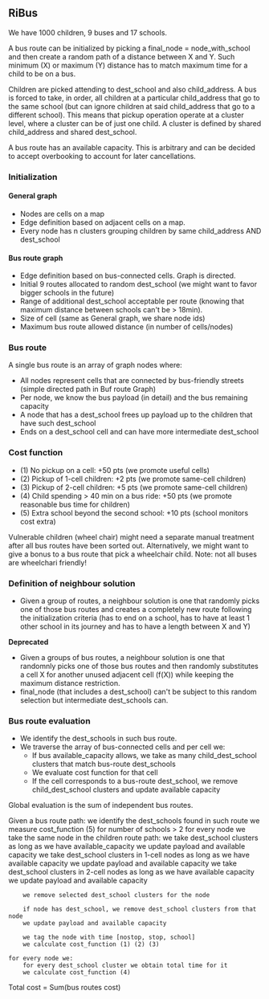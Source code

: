## RiBus

We have 1000 children, 9 buses and 17 schools.

A bus route can be initialized by picking a final_node = node_with_school and then create a random path of a distance between X and Y. Such minimum (X) or maximum (Y) distance has to match maximum time for a child to be on a bus.

Children are picked attending to dest_school and also child_address. A bus is forced to take, in order, all children at a particular child_address that go to the same school (but can ignore children at said child_address that go to a different school). This means that pickup operation operate at a cluster level, where a cluster can be of just one child. A cluster is defined by shared child_address and shared dest_school.

A bus route has an available capacity. This is arbitrary and can be decided to accept overbooking to account for later cancellations.

### Initialization

#### General graph

- Nodes are cells on a map
- Edge definition based on adjacent cells on a map. 
- Every node has n clusters grouping children by same child_address AND dest_school

#### Bus route graph

- Edge definition based on bus-connected cells. Graph is directed.
- Initial 9 routes allocated to random dest_school (we might want to favor bigger schools in the future)
- Range of additional dest_school acceptable per route (knowing that maximum distance between schools can't be > 18min).
- Size of cell (same as General graph, we share node ids)
- Maximum bus route allowed distance (in number of cells/nodes)


### Bus route

A single bus route is an array of graph nodes where:
- All nodes represent cells that are connected by bus-friendly streets (simple directed path in Buf route Graph)
- Per node, we know the bus payload (in detail) and the bus remaining capacity
- A node that has a dest_school frees up payload up to the children that have such dest_school
- Ends on a dest_school cell and can have more intermediate dest_school

### Cost function

- (1) No pickup on a cell: +50 pts (we promote useful cells)
- (2) Pickup of 1-cell children: +2 pts (we promote same-cell children)
- (3) Pickup of 2-cell children: +5 pts (we promote same-cell children)
- (4) Child spending > 40 min on a bus ride: +50 pts (we promote reasonable bus time for children)
- (5) Extra school beyond the second school: +10 pts (school monitors cost extra)

Vulnerable children (wheel chair) might need a separate manual treatment after all bus routes have been sorted out. Alternatively, we might want to give a bonus to a bus route that pick a wheelchair child. Note: not all buses are wheelchari friendly!

### Definition of neighbour solution

- Given a group of routes, a neighbour solution is one that randomly picks one of those bus routes and creates a completely new route following the initialization criteria (has to end on a school, has to have at least 1 other school in its journey and has to have a length between X and Y)

**Deprecated**

- Given a groups of bus routes, a neighbour solution is one that randomnly picks one of those bus routes and then randomly substitutes a cell X for another unused adjacent cell (f(X)) while keeping the maximum distance restriction.
- final_node (that includes a dest_school) can't be subject to this random selection but intermediate dest_schools can.


### Bus route evaluation

- We identify the dest_schools in such bus route.
- We traverse the array of bus-connected cells and per cell we:
    - If bus available_capacity allows, we take as many child_dest_school clusters that match  bus-route dest_schools 
    - We evaluate cost function for that cell
    - If the cell corresponds to a bus-route dest_school, we remove child_dest_school clusters and update available capacity

Global evaluation is the sum of independent bus routes.


Given a bus route path:
    we identify the dest_schools found in such route
    we measure cost_function (5) for number of schools > 2
    for every node we take the same node in the children route path:
        we take dest_school clusters as long as we have available_capacity
        we update payload and available capacity
        we take dest_school clusters in 1-cell nodes as long as we have available capacity
        we update payload and available capacity
        we take dest_school clusters in 2-cell nodes as long as we have available capacity
        we update payload and available capacity

        we remove selected dest_school clusters for the node
        
        if node has dest_school, we remove dest_school clusters from that node
        we update payload and available capacity

        we tag the node with time [nostop, stop, school]
        we calculate cost_function (1) (2) (3)

    for every node we:
        for every dest_school cluster we obtain total time for it
        we calculate cost_function (4)

Total cost = Sum(bus routes cost)

